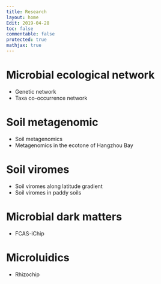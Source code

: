 ```yaml
---
title: Research
layout: home
Edit: 2019-04-28
toc: false
commentable: false
protected: true
mathjax: true
---
```


# Microbial ecological network
- Genetic network
-  Taxa co-occurrence network

# Soil metagenomic
- Soil metagenomics
- Metagenomics in the ecotone of Hangzhou Bay

# Soil viromes
- Soil viromes along latitude gradient
- Soil viromes in paddy soils

# Microbial dark matters
- FCAS-iChip

# Microluidics
- Rhizochip
